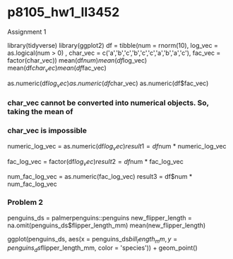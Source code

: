 # p8105_hw1_ll3452
Assignment 1

library(tidyverse)
library(ggplot2)
df = tibble(num = rnorm(10), log_vec = as.logical(num > 0) , char_vec = c('a','b','c','b','c','c','a','b','a','c'), fac_vec = factor(char_vec))
mean(df$num)
mean(df$log_vec)
mean(df$char_vec)
mean(df$fac_vec)

as.numeric(df$log_vec)
as.numeric(df$char_vec)
as.numeric(df$fac_vec)

### char_vec cannot be converted into numerical objects. So, taking the mean of 
### char_vec is impossible

numeric_log_vec = as.numeric(df$log_vec)
result1 = df$num * numeric_log_vec

fac_log_vec = factor(df$log_vec)
result2 = df$num * fac_log_vec

num_fac_log_vec = as.numeric(fac_log_vec)
result3 = df$num * num_fac_log_vec

### Problem 2
penguins_ds = palmerpenguins::penguins
new_flipper_length = na.omit(penguins_ds$flipper_length_mm)
mean(new_flipper_length)

ggplot(penguins_ds, aes(x = penguins_ds$bill_length_mm, y = penguins_ds$flipper_length_mm, color = 'species')) + geom_point()
